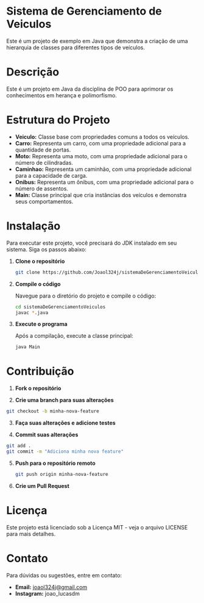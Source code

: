 # Sistema de Gerenciamento de Veiculos
Este é um projeto de exemplo em Java que demonstra a criação de uma hierarquia de classes para diferentes tipos de veículos. 

# Descrição
Este é um projeto em Java da disciplina de POO para aprimorar os conhecimentos em herança e polimorfismo.

# Estrutura do Projeto
* **Veiculo:** Classe base com propriedades comuns a todos os veículos.
* **Carro:** Representa um carro, com uma propriedade adicional para a quantidade de portas.
* **Moto:** Representa uma moto, com uma propriedade adicional para o número de cilindradas.
* **Caminhao:** Representa um caminhão, com uma propriedade adicional para a capacidade de carga.
* **Onibus:** Representa um ônibus, com uma propriedade adicional para o número de assentos.
* **Main:** Classe principal que cria instâncias dos veículos e demonstra seus comportamentos.

# Instalação
Para executar este projeto, você precisará do JDK instalado em seu sistema. Siga os passos abaixo:

1. **Clone o repositório**

    ```bash
    git clone https://github.com/Joaol324j/sistemaDeGerenciamentoVeiculos.git
    ```

2. **Compile o código**

    Navegue para o diretório do projeto e compile o código:

    ```bash
    cd sistemaDeGerenciamentoVeiculos
    javac *.java
    ```

3. **Execute o programa**

    Após a compilação, execute a classe principal:

    ```bash
    java Main
    ```

# Contribuição

1. **Fork o repositório**
     
2. **Crie uma branch para suas alterações**
  ```bash
  git checkout -b minha-nova-feature
  ```
3. **Faça suas alterações e adicione testes**
   
4. **Commit suas alterações**
  ```bash
  git add .
  git commit -m "Adiciona minha nova feature"
  ```
5. **Push para o repositório remoto**
   
   ```bash
   git push origin minha-nova-feature
   ```
      
6. **Crie um Pull Request**

# Licença

Este projeto está licenciado sob a Licença MIT - veja o arquivo LICENSE para mais detalhes.

# Contato

Para dúvidas ou sugestões, entre em contato:

* **Email:** joaol324j@gmail.com
* **Instagram:** joao_lucasdm





